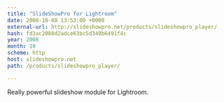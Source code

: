 ```yaml
---
title: "SlideShowPro for Lightroom"
date: 2008-10-08 13:53:00 +0000
external-url: http://slideshowpro.net/products/slideshowpro_player/
hash: fd3ac2080d2adce63bc5d349b6491f4c
year: 2008
month: 10
scheme: http
host: slideshowpro.net
path: /products/slideshowpro_player/

---
```


Really powerful slideshow module for Lightroom.

